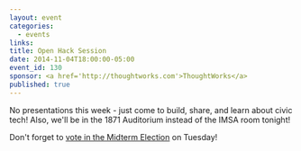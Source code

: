 ```yaml
---
layout: event
categories: 
  - events
links:
title: Open Hack Session
date: 2014-11-04T18:00:00-05:00
event_id: 130
sponsor: <a href='http://thoughtworks.com'>ThoughtWorks</a>
published: true
---
```


No presentations this week - just come to build, share, and learn about civic tech! Also, we'll be in the 1871 Auditorium instead of the IMSA room tonight!

Don't forget to [vote in the Midterm Election](http://www.chicagoelections.com/en/your-voter-information.html) on Tuesday!